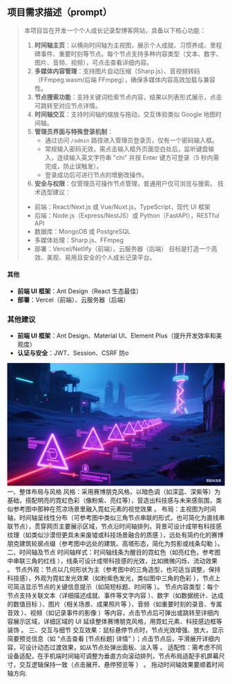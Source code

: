 ## 项目需求描述（prompt）
> 本项目旨在开发一个个人成长记录型博客网站，具备以下核心功能：
> 1. **时间轴主页**：以横向时间轴为主视图，展示个人成就、习惯养成、里程碑事件、重要时刻等节点。每个节点支持多种内容类型（文本、数字、图片、音频、视频），可点击查看详细内容。
> 2. **多媒体内容管理**：支持图片自动压缩（Sharp.js）、音视频转码（FFmpeg.wasm/后端 FFmpeg），确保多媒体内容高效加载与兼容性。
> 3. **节点搜索功能**：支持关键词检索节点内容，结果以列表形式展示，点击可跳转至对应节点详情。
> 4. **时间轴交互**：支持时间轴的缩放与拖动，交互体验类似 Google 地图时间轴。
> 5. **管理员界面与特殊登录机制**：
>    - 通过访问 `/admin` 路径进入管理员登录页，仅有一个密码输入框。
>    - 常规输入密码无效，需点击输入框外页面空白处后，监听键盘输入，连续输入英文字符串 "chi" 并按 Enter 键方可登录（5 秒内需完成，防止误触发）。
>    - 登录成功后可进行节点的增删改操作。
> 6. **安全与权限**：仅管理员可操作节点管理，普通用户仅可浏览与搜索。
> 技术选型建议：
> - 前端：React/Next.js 或 Vue/Nuxt.js，TypeScript，现代 UI 框架
> - 后端：Node.js（Express/NestJS）或 Python（FastAPI），RESTful API
> - 数据库：MongoDB 或 PostgreSQL
> - 多媒体处理：Sharp.js、FFmpeg
> - 部署：Vercel/Netlify（前端），云服务器（后端）
> 目标是打造一个高效、美观、易用且安全的个人成长记录平台。
#### 其他
- **前端 UI 框架**：Ant Design（React 生态最佳）
- **部署**：Vercel（前端）、云服务器（后端）
### 其他建议
- **前端 UI 框架**：Ant Design、Material UI、Element Plus（提升开发效率和美观度）
- **认证与安全**：JWT、Session、CSRF 防o

![alt text](image.png)
一、整体布局与风格
风格：采用赛博朋克风格，以暗色调（如深蓝、深紫等）为基础，搭配明亮的霓虹色彩（像粉紫、亮红等），营造出科技感与未来感氛围，类似参考图中那种在荒凉场景里融入霓虹元素的视觉效果 。
布局：主视图为时间轴，时间轴呈线性分布（可参考图中类似三角节点串联的形式，也可简化为直线串联节点），贯穿网页主要展示区域，节点沿时间轴排列，背景可设计成带有科技感纹理（如类似沙漠但更具未来废墟或科技场景融合的质感 ），远处有简约化的赛博朋克建筑轮廓点缀（参考图中远处的建筑、高塔形态，简化为剪影或线条勾勒 ）。
二、时间轴及节点
时间轴样式：时间轴线条为醒目的霓虹色（如亮红色，参考图中串联三角的红线 ），线条可设计成带科技感的光效，比如微微闪烁、流动效果 。
节点外观：节点以几何形状为主（参考图中的三角造型，也可适当调整，保持科技感），外观为霓虹发光效果（如粉紫色发光，类似图中三角的色彩 ），节点上可简洁显示节点的关键信息提示（如简短标题、时间等 ）。
节点内容类型：每个节点支持关联文本（详细描述成就、事件等文字内容 ）、数字（如数据统计、达成的数值目标 ）、图片（相关场景、成果照片等 ）、音频（如重要时刻的录音、专属音效 ）、视频（如记录事件的影像 ）等内容，点击节点后可弹出或跳转至详细内容展示区域，详细区域的 UI 延续整体赛博朋克风格，用霓虹元素、科技感边框等装饰 。
三、交互与细节
交互效果：鼠标悬停节点时，节点光效增强、放大，显示简要预览信息（如 “点击查看 [节点标题] 详情” ）；点击节点后，平滑展开详细内容，可设计动态过渡效果，如从节点处弹出面板、淡入等 。
适配性：需考虑不同设备适配，在手机端时间轴可调整为垂直方向滚动排列，节点布局适配手机屏幕尺寸，交互逻辑保持一致（点击展开、悬停预览等 ） 。
拖动时间轴效果要顺着时间轴方向.